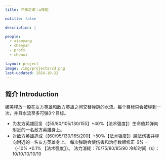 ```yaml
---
title: 冲击之潮：w技能

notitle: false

description: |

people:
  - xiaoyang
  - chenyan
  - profx
  - chenxi

layout: project
image: /img/projects/2d.png
last-updated: 2024-10-22
---
```


## 简介 Introduction

娜美释放一股在友方英雄和敌方英雄之间交替弹跳的水流。每个目标只会被弹到一次，并且水流至多可弹3个目标。
- 为友方英雄回复（【55/80/105/130/155】+40%【法术强度】）生命值并弹向附近的一名敌方英雄身上。
- 对敌方英雄造成（【60/95/130/165/200】+50%【法术强度】）魔法伤害并弹向附近的一名友方英雄身上。
每次弹跳会使伤害和治疗数额修正-9% =（-10% +0.1%
【法术强度】）。
法力消耗：70/75/80/85/90
冷却时间（s）：10/10/10/10/10

